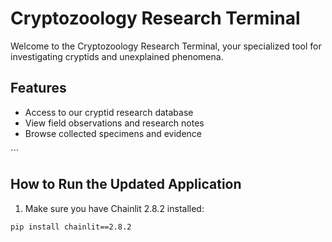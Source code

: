 # Cryptozoology Research Terminal

Welcome to the Cryptozoology Research Terminal, your specialized tool for investigating cryptids and unexplained phenomena.

## Features

- Access to our cryptid research database
- View field observations and research notes
- Browse collected specimens and evidence

<style>
@import url('styles.css');
</style>
\`\`\`

## How to Run the Updated Application

1. Make sure you have Chainlit 2.8.2 installed:
```bash
pip install chainlit==2.8.2
